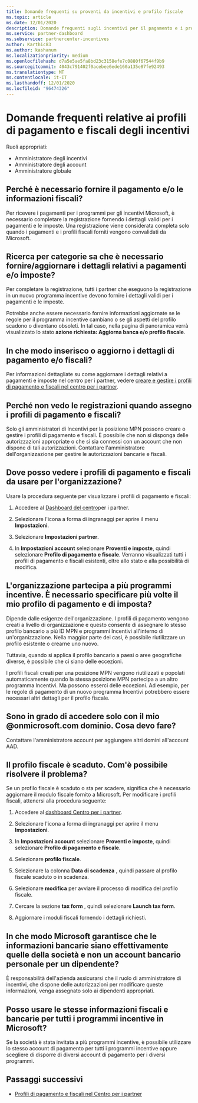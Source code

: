 ```yaml
---
title: Domande frequenti su proventi da incentivi e profilo fiscale
ms.topic: article
ms.date: 12/01/2020
description: Domande frequenti sugli incentivi per il pagamento e i profili fiscali. Le domande includono il motivo per cui non è possibile visualizzare i profili di pagamento e fiscali e le operazioni da eseguire.
ms.service: partner-dashboard
ms.subservice: partnercenter-incentives
author: Karthic83
ms.author: kashanum
ms.localizationpriority: medium
ms.openlocfilehash: d7a5e5ae5fa8bd23c3158efe7c0880f67544f9b9
ms.sourcegitcommit: 4043c791402f0acebee6ede160a135e87fe92493
ms.translationtype: MT
ms.contentlocale: it-IT
ms.lasthandoff: 12/01/2020
ms.locfileid: "96474326"
---
```

# <a name="frequently-asked-questions-regarding-incentives-payout-and-tax-profiles"></a>Domande frequenti relative ai profili di pagamento e fiscali degli incentivi

Ruoli appropriati:

- Amministratore degli incentivi
- Amministratore degli account
- Amministratore globale

## <a name="why-do-i-need-to-provide-my-payout-andor-tax-details"></a>Perché è necessario fornire il pagamento e/o le informazioni fiscali?

Per ricevere i pagamenti per i programmi per gli incentivi Microsoft, è necessario completare la registrazione fornendo i dettagli validi per i pagamenti e le imposte. Una registrazione viene considerata completa solo quando i pagamenti e i profili fiscali forniti vengono convalidati da Microsoft.

## <a name="how-do-i-know-that-i-need-to-provideupdate-my-payout-andor-tax-details"></a>Ricerca per categorie sa che è necessario fornire/aggiornare i dettagli relativi a pagamenti e/o imposte?

Per completare la registrazione, tutti i partner che eseguono la registrazione in un nuovo programma incentive devono fornire i dettagli validi per i pagamenti e le imposte.

Potrebbe anche essere necessario fornire informazioni aggiornate se le regole per il programma incentive cambiano o se gli aspetti del profilo scadono o diventano obsoleti. In tal caso, nella pagina di panoramica verrà visualizzato lo stato **azione richiesta: Aggiorna banca e/o profilo fiscale**.

## <a name="how-do-i-provide-update-my-payout-and-or-tax-details"></a>In che modo inserisco o aggiorno i dettagli di pagamento e/o fiscali?

Per informazioni dettagliate su come aggiornare i dettagli relativi a pagamenti e imposte nel centro per i partner, vedere [creare e gestire i profili di pagamento e fiscali nel centro per i partner](./incentives-create-and-manage-your-payout-and-tax-profiles.md).

## <a name="why-dont-i-see-my-enrollments-when-i-go-to-assign-my-payout-and-tax-profile"></a>Perché non vedo le registrazioni quando assegno i profili di pagamento e fiscali?

Solo gli amministratori di Incentivi per la posizione MPN possono creare o gestire i profili di pagamento e fiscali. È possibile che non si disponga delle autorizzazioni appropriate o che si sia connessi con un account che non dispone di tali autorizzazioni. Contattare l'amministratore dell'organizzazione per gestire le autorizzazioni bancarie e fiscali.

## <a name="where-can-i-see-the-payout-and-tax-profiles-for-my-organization-that-i-can-use"></a>Dove posso vedere i profili di pagamento e fiscali da usare per l'organizzazione?

Usare la procedura seguente per visualizzare i profili di pagamento e fiscali:

1. Accedere al [Dashboard del centro](https://partner.microsoft.com/dashboard)per i partner.

2. Selezionare l'icona a forma di ingranaggi per aprire il menu **Impostazioni**.

3. Selezionare **Impostazioni partner**.

4. In **Impostazioni account** selezionare **Proventi e imposte**, quindi selezionare **Profilo di pagamento e fiscale**. Verranno visualizzati tutti i profili di pagamento e fiscali esistenti, oltre allo stato e alla possibilità di modifica.

## <a name="my-organization-is-participating-in-multiple-incentive-programs-do-i-need-to-provide-my-payment-and-tax-profile-multiple-times"></a>L'organizzazione partecipa a più programmi incentive. È necessario specificare più volte il mio profilo di pagamento e di imposta?

Dipende dalle esigenze dell'organizzazione. I profili di pagamento vengono creati a livello di organizzazione e questo consente di assegnare lo stesso profilo bancario a più ID MPN e programmi Incentivi all'interno di un'organizzazione. Nella maggior parte dei casi, è possibile riutilizzare un profilo esistente o crearne uno nuovo.

Tuttavia, quando si applica il profilo bancario a paesi o aree geografiche diverse, è possibile che ci siano delle eccezioni.

I profili fiscali creati per una posizione MPN vengono riutilizzati e popolati automaticamente quando la stessa posizione MPN partecipa a un altro programma Incentivi. Ma possono esserci delle eccezioni. Ad esempio, per le regole di pagamento di un nuovo programma Incentivi potrebbero essere necessari altri dettagli per il profilo fiscale.  

## <a name="im-only-able-to-sign-in-with-my-onmicrosoftcom-domain-what-should-i-do"></a>Sono in grado di accedere solo con il mio @onmicrosoft.com dominio. Cosa devo fare?

Contattare l'amministratore account per aggiungere altri domini all'account AAD.

## <a name="my-tax-profile-has-expired-how-do-i-fix-this"></a>Il profilo fiscale è scaduto. Com'è possibile risolvere il problema?

Se un profilo fiscale è scaduto o sta per scadere, significa che è necessario aggiornare il modulo fiscale fornito a Microsoft. Per modificare i profili fiscali, attenersi alla procedura seguente:

1. Accedere al [dashboard Centro per i partner](https://partner.microsoft.com/dashboard/).

2. Selezionare l'icona a forma di ingranaggi per aprire il menu **Impostazioni**.

3. In **Impostazioni account** selezionare **Proventi e imposte**, quindi selezionare **Profilo di pagamento e fiscale**.

4. Selezionare **profilo fiscale**.

5. Selezionare la colonna **Data di scadenza** , quindi passare al profilo fiscale scaduto o in scadenza.

6. Selezionare **modifica** per avviare il processo di modifica del profilo fiscale.

7. Cercare la sezione **tax form** , quindi selezionare **Launch tax form**.

8. Aggiornare i moduli fiscali fornendo i dettagli richiesti.

## <a name="how-does-microsoft-ensure-that-the-bank-information-is-indeed-that-of-the-company-and-not-a-personal-bank-account-for-an-employee"></a>In che modo Microsoft garantisce che le informazioni bancarie siano effettivamente quelle della società e non un account bancario personale per un dipendente?

È responsabilità dell'azienda assicurarsi che il ruolo di amministratore di incentivi, che dispone delle autorizzazioni per modificare queste informazioni, venga assegnato solo ai dipendenti appropriati.

## <a name="can-i-use-the-same-bank-and-tax-details-for-all-incentive-programs-at-microsoft"></a>Posso usare le stesse informazioni fiscali e bancarie per tutti i programmi incentive in Microsoft?

Se la società è stata invitata a più programmi incentive, è possibile utilizzare lo stesso account di pagamento per tutti i programmi incentive oppure scegliere di disporre di diversi account di pagamento per i diversi programmi.

## <a name="next-steps"></a>Passaggi successivi

- [Profili di pagamento e fiscali nel Centro per i partner](incentives-create-and-manage-your-payout-and-tax-profiles.md)